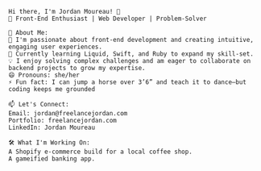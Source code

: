     
    Hi there, I'm Jordan Moureau! 👋
    🌟 Front-End Enthusiast | Web Developer | Problem-Solver
    
    👀 About Me:
    🚀 I'm passionate about front-end development and creating intuitive, engaging user experiences.
    🌱 Currently learning Liquid, Swift, and Ruby to expand my skill-set.
    💡 I enjoy solving complex challenges and am eager to collaborate on backend projects to grow my expertise.
    😄 Pronouns: she/her
    ⚡ Fun fact: I can jump a horse over 3’6” and teach it to dance—but coding keeps me grounded
    
    📫 Let's Connect:
    Email: jordan@freelancejordan.com
    Portfolio: freelancejordan.com
    LinkedIn: Jordan Moureau
    
    🛠️ What I'm Working On:
    A Shopify e-commerce build for a local coffee shop.
    A gameified banking app.

<!---
JordanMoureau/JordanMoureau is a ✨ special ✨ repository because its `README.md` (this file) appears on your GitHub profile.
You can click the Preview link to take a look at your changes.
--->
